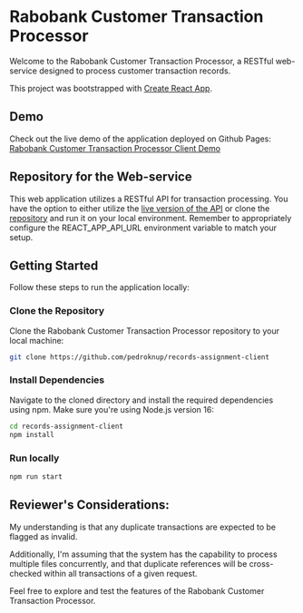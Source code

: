 # Rabobank Customer Transaction Processor

Welcome to the Rabobank Customer Transaction Processor, a RESTful web-service designed to process customer transaction records.

This project was bootstrapped with [Create React App](https://github.com/facebook/create-react-app).

## Demo

Check out the live demo of the application deployed on Github Pages: [Rabobank Customer Transaction Processor Client Demo](https://pedroknup.github.io/records-assignment-client/)

## Repository for the Web-service

This web application utilizes a RESTful API for transaction processing. You have the option to either utilize the [live version of the API](https://hb-assignment-api-a44445af6ef3.herokuapp.com) or clone the [repository](https://github.com/pedroknup/records-assignment-api) and run it on your local environment. Remember to appropriately configure the REACT_APP_API_URL environment variable to match your setup.

## Getting Started

Follow these steps to run the application locally:

### Clone the Repository

Clone the Rabobank Customer Transaction Processor repository to your local machine:

```bash
git clone https://github.com/pedroknup/records-assignment-client
```

### Install Dependencies

Navigate to the cloned directory and install the required dependencies using npm. Make sure you're using Node.js version 16:

```bash
cd records-assignment-client
npm install
```

### Run locally
```bash
npm run start
```

## Reviewer's Considerations:
My understanding is that any duplicate transactions are expected to be flagged as invalid.

Additionally, I'm assuming that the system has the capability to process multiple files concurrently, and that duplicate references will be cross-checked within all transactions of a given request.



Feel free to explore and test the features of the Rabobank Customer Transaction Processor.

